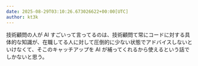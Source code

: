 ```yaml
---
date: 2025-08-29T03:10:26.673026622+00:00[UTC]
author: kt3k
---
```

技術顧問の人が AI すごいって言ってるのは、技術顧問て常にコードに対する具体的な知識が、在職してる人に対して圧倒的に少ない状態でアドバイスしないといけなくて、そこのキャッチアップを AI が補ってくれるから使えるという話でしかないと思う。
